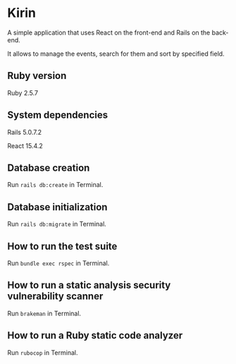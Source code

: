 # Kirin

A simple application that uses React on the front-end and Rails on the back-end.

It allows to manage the events, search for them and sort by specified field.

## Ruby version

Ruby 2.5.7

## System dependencies

Rails 5.0.7.2

React 15.4.2

## Database creation

Run `rails db:create` in Terminal.

## Database initialization

Run `rails db:migrate` in Terminal.

## How to run the test suite

Run `bundle exec rspec` in Terminal.

## How to run a static analysis security vulnerability scanner

Run `brakeman` in Terminal.

## How to run a Ruby static code analyzer

Run `rubocop` in Terminal.
